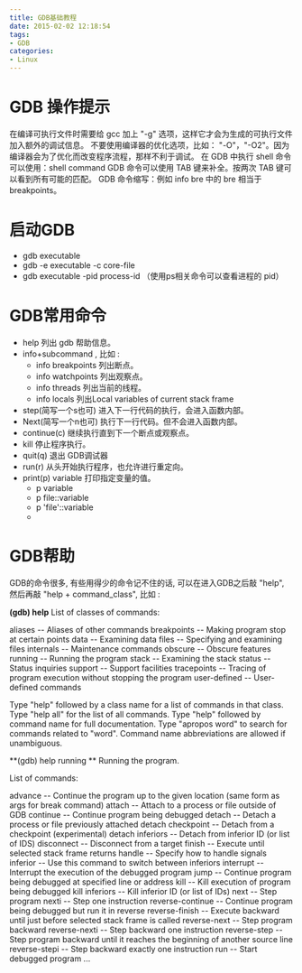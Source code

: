 ```yaml
---
title: GDB基础教程
date: 2015-02-02 12:18:54
tags:
- GDB
categories:
- Linux
---
```


# GDB 操作提示

在编译可执行文件时需要给 gcc 加上 "-g" 选项，这样它才会为生成的可执行文件加入额外的调试信息。
不要使用编译器的优化选项，比如： "-O"，"-O2"。因为编译器会为了优化而改变程序流程，那样不利于调试。
在 GDB 中执行 shell 命令可以使用：shell command
GDB 命令可以使用 TAB 键来补全。按两次 TAB 键可以看到所有可能的匹配。
GDB 命令缩写：例如 info bre 中的 bre 相当于 breakpoints。

# 启动GDB

- gdb executable
- gdb -e executable -c core-file
- gdb executable -pid process-id （使用ps相关命令可以查看进程的 pid）

# GDB常用命令

- help	列出 gdb 帮助信息。
- info+subcommand , 比如 :
	- info breakpoints	列出断点。
	- info watchpoints	列出观察点。
	- info threads	列出当前的线程。
	- info locals	列出Local variables of current stack frame
- step(简写一个s也可)		进入下一行代码的执行，会进入函数内部。
- Next(简写一个n也可)		执行下一行代码。但不会进入函数内部。
- continue(c)	继续执行直到下一个断点或观察点。
- kill	停止程序执行。
- quit(q)	退出 GDB调试器
- run(r)	从头开始执行程序，也允许进行重定向。
- print(p) variable	打印指定变量的值。
	- p variable
	- p file::variable
	- p 'file'::variable	
	- 

# GDB帮助

GDB的命令很多, 有些用得少的命令记不住的话, 可以在进入GDB之后敲 "help", 然后再敲 "help + command_class", 
比如 :


**(gdb) help**
List of classes of commands:

aliases -- Aliases of other commands
breakpoints -- Making program stop at certain points
data -- Examining data
files -- Specifying and examining files
internals -- Maintenance commands
obscure -- Obscure features
running -- Running the program
stack -- Examining the stack
status -- Status inquiries
support -- Support facilities
tracepoints -- Tracing of program execution without stopping the program
user-defined -- User-defined commands

Type "help" followed by a class name for a list of commands in that class.
Type "help all" for the list of all commands.
Type "help" followed by command name for full documentation.
Type "apropos word" to search for commands related to "word".
Command name abbreviations are allowed if unambiguous.

**(gdb) help running **
Running the program.

List of commands:

advance -- Continue the program up to the given location (same form as args for break command)
attach -- Attach to a process or file outside of GDB
continue -- Continue program being debugged
detach -- Detach a process or file previously attached
detach checkpoint -- Detach from a checkpoint (experimental)
detach inferiors -- Detach from inferior ID (or list of IDS)
disconnect -- Disconnect from a target
finish -- Execute until selected stack frame returns
handle -- Specify how to handle signals
inferior -- Use this command to switch between inferiors
interrupt -- Interrupt the execution of the debugged program
jump -- Continue program being debugged at specified line or address
kill -- Kill execution of program being debugged
kill inferiors -- Kill inferior ID (or list of IDs)
next -- Step program
nexti -- Step one instruction
reverse-continue -- Continue program being debugged but run it in reverse
reverse-finish -- Execute backward until just before selected stack frame is called
reverse-next -- Step program backward
reverse-nexti -- Step backward one instruction
reverse-step -- Step program backward until it reaches the beginning of another source line
reverse-stepi -- Step backward exactly one instruction
run -- Start debugged program
...

